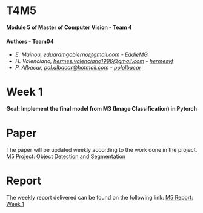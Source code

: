 # T4M5
**Module 5 of Master of Computer Vision -  Team 4**

#### Authors - Team04
- _E. Mainou, eduardmgobierno@gmail.com - [EddieMG](https://github.com/EddieMG)_
- _H. Valenciano, hermes.valenciano1996@gmail.com - [hermesvf](https://github.com/hermesvf)_
- _P. Albacar, pol.albacar@hotmail.com - [polalbacar](https://github.com/polalbacar)_

# Week 1
**Goal: Implement the final model from M3 (Image Classification) in Pytorch**

# Paper
The paper will be updated weekly according to the work done in the project.
[M5 Project: Object Detection and Segmentation](https://www.overleaf.com/read/zwjphfsmqyjt)

# Report

The weekly report delivered can be found on the following link:
[M5 Report: Week 1](https://docs.google.com/presentation/d/1n3wsHfT0nL-1LW-X02lgyh8OLpLObmZt5nEjD4H5RaE/edit?usp=sharing)



